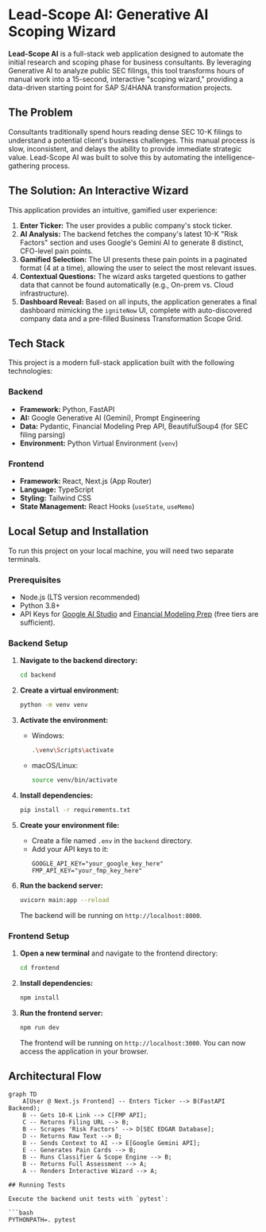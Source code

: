 # Lead-Scope AI: Generative AI Scoping Wizard

**Lead-Scope AI** is a full-stack web application designed to automate the initial research and scoping phase for business consultants. By leveraging Generative AI to analyze public SEC filings, this tool transforms hours of manual work into a 15-second, interactive "scoping wizard," providing a data-driven starting point for SAP S/4HANA transformation projects.

## The Problem

Consultants traditionally spend hours reading dense SEC 10-K filings to understand a potential client's business challenges. This manual process is slow, inconsistent, and delays the ability to provide immediate strategic value. Lead-Scope AI was built to solve this by automating the intelligence-gathering process.

## The Solution: An Interactive Wizard

This application provides an intuitive, gamified user experience:

1.  **Enter Ticker:** The user provides a public company's stock ticker.
2.  **AI Analysis:** The backend fetches the company's latest 10-K "Risk Factors" section and uses Google's Gemini AI to generate 8 distinct, CFO-level pain points.
3.  **Gamified Selection:** The UI presents these pain points in a paginated format (4 at a time), allowing the user to select the most relevant issues.
4.  **Contextual Questions:** The wizard asks targeted questions to gather data that cannot be found automatically (e.g., On-prem vs. Cloud infrastructure).
5.  **Dashboard Reveal:** Based on all inputs, the application generates a final dashboard mimicking the `igniteNow` UI, complete with auto-discovered company data and a pre-filled Business Transformation Scope Grid.

## Tech Stack

This project is a modern full-stack application built with the following technologies:

### Backend

* **Framework:** Python, FastAPI
* **AI:** Google Generative AI (Gemini), Prompt Engineering
* **Data:** Pydantic, Financial Modeling Prep API, BeautifulSoup4 (for SEC filing parsing)
* **Environment:** Python Virtual Environment (`venv`)

### Frontend

* **Framework:** React, Next.js (App Router)
* **Language:** TypeScript
* **Styling:** Tailwind CSS
* **State Management:** React Hooks (`useState`, `useMemo`)

## Local Setup and Installation

To run this project on your local machine, you will need two separate terminals.

### Prerequisites

* Node.js (LTS version recommended)
* Python 3.8+
* API Keys for [Google AI Studio](https://aistudio.google.com/) and [Financial Modeling Prep](https://site.financialmodelingprep.com/register) (free tiers are sufficient).

### Backend Setup

1.  **Navigate to the backend directory:**
    ```bash
    cd backend
    ```

2.  **Create a virtual environment:**
    ```bash
    python -m venv venv
    ```

3.  **Activate the environment:**
    * Windows:
        ```bash
        .\venv\Scripts\activate
        ```
    * macOS/Linux:
        ```bash
        source venv/bin/activate
        ```

4.  **Install dependencies:**
    ```bash
    pip install -r requirements.txt
    ```

5.  **Create your environment file:**
    * Create a file named `.env` in the `backend` directory.
    * Add your API keys to it:
        ```
        GOOGLE_API_KEY="your_google_key_here"
        FMP_API_KEY="your_fmp_key_here"
        ```

6.  **Run the backend server:**
    ```bash
    uvicorn main:app --reload
    ```
    The backend will be running on `http://localhost:8000`.

### Frontend Setup

1.  **Open a new terminal** and navigate to the frontend directory:
    ```bash
    cd frontend
    ```

2.  **Install dependencies:**
    ```bash
    npm install
    ```

3.  **Run the frontend server:**
    ```bash
    npm run dev
    ```
    The frontend will be running on `http://localhost:3000`. You can now access the application in your browser.

## Architectural Flow

```mermaid
graph TD
    A[User @ Next.js Frontend] -- Enters Ticker --> B(FastAPI Backend);
    B -- Gets 10-K Link --> C[FMP API];
    C -- Returns Filing URL --> B;
    B -- Scrapes 'Risk Factors' --> D[SEC EDGAR Database];
    D -- Returns Raw Text --> B;
    B -- Sends Context to AI --> E[Google Gemini API];
    E -- Generates Pain Cards --> B;
    B -- Runs Classifier & Scope Engine --> B;
    B -- Returns Full Assessment --> A;
    A -- Renders Interactive Wizard --> A;

## Running Tests

Execute the backend unit tests with `pytest`:

```bash
PYTHONPATH=. pytest
```
